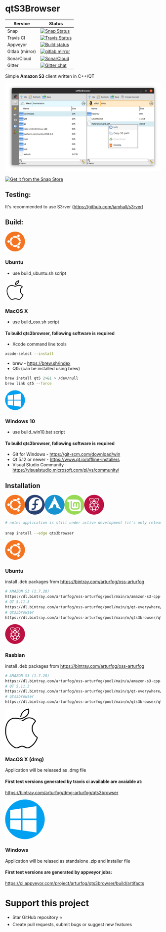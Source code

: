 # qtS3Browser


| Service | Status                                         |
| ------- | ---------------------------------------------- |
| Snap | [![Snap Status](https://build.snapcraft.io/badge/arturfog/qtS3Browser.svg)](https://build.snapcraft.io/user/arturfog/qtS3Browser) |
| Travis CI | [![Travis Status](https://travis-ci.org/arturfog/qtS3Browser.svg?branch=master)](https://travis-ci.org/arturfog/qtS3Browser#) |
| Appveyor | [![Build status](https://ci.appveyor.com/api/projects/status/niv2eo6816w73tp9?svg=true)](https://ci.appveyor.com/project/arturfog/qts3browser) |
| Gitlab (mirror) | [![gitlab mirror](https://img.shields.io/badge/code%20mirror-gitlab-blue.svg)](https://gitlab.com/arturfog/qts3browser/commits/master) |
| SonarCloud | [![SonarCloud](https://sonarcloud.io/api/project_badges/measure?project=arturfog_qtS3Browser&metric=alert_status)](https://sonarcloud.io/dashboard?id=arturfog_qtS3Browser) |
| Gitter | [![Gitter chat](https://badges.gitter.im/gitterHQ/gitter.png)](https://gitter.im/qtS3Browser/community) |

Simple **Amazon S3** client written in C++/QT

![Main Window](https://github.com/arturfog/qtS3Browser/raw/master/assets/app_main.png)

[![Get it from the Snap Store](https://snapcraft.io/static/images/badges/en/snap-store-black.svg)](https://snapcraft.io/qts3browser)

## Testing:

It's recommended to use S3rver (https://github.com/jamhall/s3rver)

## Build:

![ubuntu](https://github.com/arturfog/qtS3Browser/raw/master/assets/64_ubuntu_icon.png)
### Ubuntu
- use build_ubuntu.sh script

![osx](https://github.com/arturfog/qtS3Browser/raw/master/assets/64_osx_icon.png)
### MacOS X 
- use build_osx.sh script
#### To build qts3browser, following software is required
- Xcode command line tools
```sh
xcode-select --install
```
- brew - https://brew.sh/index
- Qt5 (can be installed using brew)
```sh
brew install qt5 2>&1 > /dev/null
brew link qt5 --force
```

![windows10](https://github.com/arturfog/qtS3Browser/raw/master/assets/64_win_icon.png)
### Windows 10
- use build_win10.bat script
#### To build qts3browser, following software is required
- Git for Windows - https://git-scm.com/download/win
- Qt 5.12 or newer - https://www.qt.io/offline-installers
- Visual Studio Community - https://visualstudio.microsoft.com/pl/vs/community/

## Installation

![ubuntu](https://github.com/arturfog/qts3browser/raw/master/assets/64_ubuntu_icon.png)![fedora](https://github.com/arturfog/qts3browser/raw/master/assets/64_fedora_icon.png)![arch](https://github.com/arturfog/qts3browser/raw/master/assets/64_arch_icon.png)![mint](https://github.com/arturfog/qts3browser/raw/master/assets/64_mint_icon.png)![rpi](https://github.com/arturfog/qts3browser/raw/master/assets/64_rpi_icon.png)

```sh
# note: application is still under active development (it's only released in experimental 'edge' channel)

snap install --edge qts3browser
```

![ubuntu](https://github.com/arturfog/qts3browser/raw/master/assets/64_ubuntu_icon.png)
### Ubuntu
install .deb packages from https://bintray.com/arturfog/oss-arturfog

```sh
# AMAZON S3 (1.7.28)
https://dl.bintray.com/arturfog/oss-arturfog/pool/main/a/amazon-s3-cpp-sdk/amazon-s3-cpp-sdk_1.7.28_amd64.deb
# QT 5.11.3
https://dl.bintray.com/arturfog/oss-arturfog/pool/main/q/qt-everywhere/qt-everywhere_5.11.3_amd64.deb
# qts3browser
https://dl.bintray.com/arturfog/oss-arturfog/pool/main/m/qts3browser/qts3browser_1.0.13_amd64.deb
```

![rpi](https://github.com/arturfog/qts3browser/raw/master/assets/64_rpi_icon.png)
### Rasbian
install .deb packages from https://bintray.com/arturfog/oss-arturfog

```sh
# AMAZON S3 (1.7.28)
https://dl.bintray.com/arturfog/oss-arturfog/pool/main/a/amazon-s3-cpp-sdk/amazon-s3-cpp-sdk_1.7.28_armhf.deb
# QT 5.11.3
https://dl.bintray.com/arturfog/oss-arturfog/pool/main/q/qt-everywhere/qt-everywhere_5.11.3_armhf.deb
# qts3browser
https://dl.bintray.com/arturfog/oss-arturfog/pool/main/m/qts3browser/qts3browser_1.0.12_armhf.deb
```

![osx](https://github.com/arturfog/qtS3Browser/raw/master/assets/128_osx_icon.png)
### MacOS X (dmg)
Application will be released as .dmg file

#### First test versions generated by travis ci available are avaiable at:

https://bintray.com/arturfog/dmg-arturfog/qts3browser

![windows10](https://github.com/arturfog/qtS3Browser/raw/master/assets/128_win10_icon.png)
### Windows
Application will be relased as standalone .zip and installer file

#### First test versions are generated by appveyor jobs:

https://ci.appveyor.com/project/arturfog/qts3browser/build/artifacts

# Support this project
- Star GitHub repository :star:
- Create pull requests, submit bugs or suggest new features

